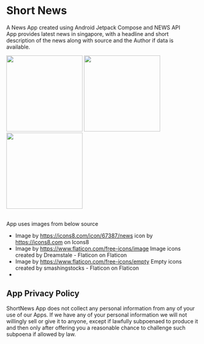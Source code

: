 # Short News

A News App created using Android Jetpack Compose and NEWS API  
App provides latest news in singapore, with a headline and short description of the news along with source and the Author if data is available. 

<img src = "https://github.com/user-attachments/assets/c817d61f-669d-4d5a-848c-0dcfbe9398c6" width ="200" />
<img src = "https://github.com/user-attachments/assets/cb08397d-0220-47ca-99b6-54a7f70ba0ff" width ="200" />
<img src = "https://github.com/user-attachments/assets/b7f92ef8-3860-48d0-9482-3638bb73e8ab" width ="200" />


<br/>
<br/>

App uses images from below source 
- Image by https://icons8.com/icon/67387/news icon by https://icons8.com on Icons8 
- Image by https://www.flaticon.com/free-icons/image Image icons created by Dreamstale - Flaticon</a> on Flaticon 
- Image by https://www.flaticon.com/free-icons/empty Empty icons created by smashingstocks - Flaticon</a> on Flaticon
- 
## App Privacy Policy

ShortNews App does not collect any personal information from any of your use of our Apps. If we have any of your personal information we will not willingly sell or give it to anyone, except if lawfully subpoenaed to produce it and then only after offering you a reasonable chance to challenge such subpoena if allowed by law.

